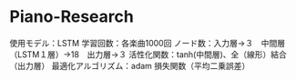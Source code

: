 # Piano-Research

使用モデル：LSTM
学習回数：各楽曲1000回
ノード数：入力層→３　中間層（LSTM１層）→18　出力層→３
活性化関数：tanh(中間層)、全（線形）結合（出力層）
最適化アルゴリズム：adam
損失関数（平均二乗誤差）

